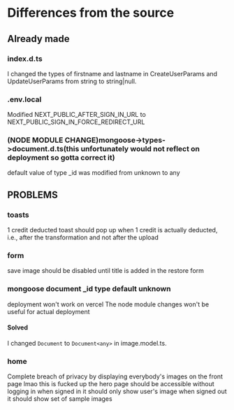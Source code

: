 
# Differences from the source

## Already made

### index.d.ts

I changed the types of firstname and lastname in CreateUserParams and UpdateUserParams from string to string|null.

### .env.local

Modified NEXT_PUBLIC_AFTER_SIGN_IN_URL to NEXT_PUBLIC_SIGN_IN_FORCE_REDIRECT_URL

### (NODE MODULE CHANGE)mongoose->types->document.d.ts(this unfortunately would not reflect on deployment so gotta correct it)

default value of type _id was modified from unknown to any

## PROBLEMS

### toasts

1 credit deducted toast should pop up when 1 credit is actually deducted, i.e., after the transformation and not after the upload

### form

save image should be disabled until title is added in the restore form

### mongoose document _id type default unknown

deployment won't work on vercel
The node module changes won't be useful for actual deployment

#### Solved

I changed `Document` to `Document<any>` in image.model.ts.

### home

Complete breach of privacy by displaying everybody's images on the front page lmao
this is fucked up
the hero page should be accessible without logging in
when signed in it should only show user's image
when signed out it should show set of sample images
